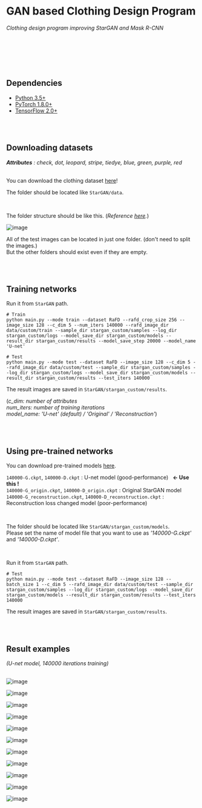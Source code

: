 # GAN based Clothing Design Program 

_Clothing design program improving StarGAN and Mask R-CNN_

<br><br>



<br><br>

## Dependencies
* [Python 3.5+](https://www.continuum.io/downloads)
* [PyTorch 1.8.0+](http://pytorch.org/)
* [TensorFlow 2.0+](https://www.tensorflow.org/)

<br><br>



## Downloading datasets

___Attributes__ : check, dot, leopard, stripe, tiedye, blue, green, purple, red_
<br><br>


You can download the clothing dataset [here](https://drive.google.com/drive/folders/12zLjMI1XY0Tl_QK2Gwb8P8V-yLsNvoFU?usp=sharing)!
<br>

The folder should be located like `StarGAN/data`.

<br>

The folder structure should be like this. (_Reference [here](https://github.com/yunjey/StarGAN/blob/master/jpg/RaFD.md)._)

![image](https://user-images.githubusercontent.com/37769713/118932307-daa3ff80-b982-11eb-93da-0f3ad8c50c66.png)

All of the test images can be located in just one folder. (don't need to split the images.)<br>
But the other folders should exist even if they are empty.




<br><br>


## Training networks 
Run it from `StarGAN` path.<br>

```
# Train
python main.py --mode train --dataset RaFD --rafd_crop_size 256 --image_size 128 --c_dim 5 --num_iters 140000 --rafd_image_dir data/custom/train --sample_dir stargan_custom/samples --log_dir stargan_custom/logs --model_save_dir stargan_custom/models --result_dir stargan_custom/results --model_save_step 20000 --model_name 'U-net'
```
```
# Test
python main.py --mode test --dataset RaFD --image_size 128 --c_dim 5 --rafd_image_dir data/custom/test --sample_dir stargan_custom/samples --log_dir stargan_custom/logs --model_save_dir stargan_custom/models --result_dir stargan_custom/results --test_iters 140000
```

The result images are saved in `StarGAN/stargan_custom/results`.

(_c_dim: number of attributes<br>num_iters: number of training iterations<br>model_name: 'U-net' (default) / 'Original' / 'Reconstruction'_)
<br>

<br><br>


## Using pre-trained networks
You can download pre-trained models [here](https://drive.google.com/drive/folders/1YA8Ju_UAwqj8HBe-G6bPw0F3nXCaUl_J?usp=sharing).<br>

`140000-G.ckpt`, `140000-D.ckpt` : U-net model (good-performance) &nbsp; __<- Use this !__<br>
`140000-G_origin.ckpt`, `140000-D_origin.ckpt` : Original StarGAN model<br>
`140000-G_reconstruction.ckpt`, `140000-D_reconstruction.ckpt` : Reconstruction loss changed model (poor-performance) <br>

<br>

The folder should be located like `StarGAN/stargan_custom/models`.<br>
Please set the name of model file that you want to use as _'140000-G.ckpt'_ and _'140000-D.ckpt'_.

<br>

Run it from `StarGAN` path.<br>
```
# Test
python main.py --mode test --dataset RaFD --image_size 128 --batch_size 1 --c_dim 5 --rafd_image_dir data/custom/test --sample_dir stargan_custom/samples --log_dir stargan_custom/logs --model_save_dir stargan_custom/models --result_dir stargan_custom/results --test_iters 140000
```

The result images are saved in `StarGAN/stargan_custom/results`.

<br><br>


## Result examples
_(U-net model, 140000 iterations training)_
<br><br>

![image](https://user-images.githubusercontent.com/37769713/109409571-3a6bb980-79d7-11eb-84fe-9e761272e6cc.png)

![image](https://user-images.githubusercontent.com/37769713/109409581-50797a00-79d7-11eb-99dc-6bf4b406101a.png)

![image](https://user-images.githubusercontent.com/37769713/109409596-70a93900-79d7-11eb-8ad2-e9444d2b3374.png)

![image](https://user-images.githubusercontent.com/37769713/109409609-874f9000-79d7-11eb-8759-f14080ca0bac.png)

![image](https://user-images.githubusercontent.com/37769713/109409616-a2220480-79d7-11eb-87da-cc15b944aaf8.png)

![image](https://user-images.githubusercontent.com/37769713/109409636-ce3d8580-79d7-11eb-9abb-f2da5568994a.png)

![image](https://user-images.githubusercontent.com/37769713/109409643-d990b100-79d7-11eb-96f6-4364aeba521c.png)




![image](https://user-images.githubusercontent.com/37769713/118100928-00288a80-b412-11eb-9bee-6ce4afbb8e31.png)

![image](https://user-images.githubusercontent.com/37769713/118101301-6a412f80-b412-11eb-9729-7df94db06ff8.png)

![image](https://user-images.githubusercontent.com/37769713/118101348-7927e200-b412-11eb-8c94-0f75adaf9eb8.png)

![image](https://user-images.githubusercontent.com/37769713/118101479-9fe61880-b412-11eb-9fbb-e2776dc8798b.png)





